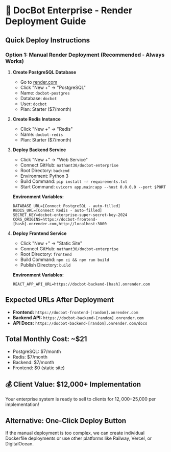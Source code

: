 # 🚀 DocBot Enterprise - Render Deployment Guide

## Quick Deploy Instructions

### Option 1: Manual Render Deployment (Recommended - Always Works)

1. **Create PostgreSQL Database**
   - Go to [render.com](https://render.com)
   - Click "New +" → "PostgreSQL"
   - Name: `docbot-postgres`
   - Database: `docbot`
   - User: `docbot`
   - Plan: Starter ($7/month)

2. **Create Redis Instance**
   - Click "New +" → "Redis"  
   - Name: `docbot-redis`
   - Plan: Starter ($7/month)

3. **Deploy Backend Service**
   - Click "New +" → "Web Service"
   - Connect GitHub: `nathant30/docbot-enterprise`
   - Root Directory: `backend`
   - Environment: Python 3
   - Build Command: `pip install -r requirements.txt`
   - Start Command: `uvicorn app.main:app --host 0.0.0.0 --port $PORT`
   
   **Environment Variables:**
   ```
   DATABASE_URL=[Connect PostgreSQL - auto-filled]
   REDIS_URL=[Connect Redis - auto-filled]  
   SECRET_KEY=docbot-enterprise-super-secret-key-2024
   CORS_ORIGINS=https://docbot-frontend-[hash].onrender.com,http://localhost:3000
   ```

4. **Deploy Frontend Service**
   - Click "New +" → "Static Site"
   - Connect GitHub: `nathant30/docbot-enterprise`
   - Root Directory: `frontend`
   - Build Command: `npm ci && npm run build`
   - Publish Directory: `build`
   
   **Environment Variables:**
   ```
   REACT_APP_API_URL=https://docbot-backend-[hash].onrender.com
   ```

## Expected URLs After Deployment

- **Frontend:** `https://docbot-frontend-[random].onrender.com`
- **Backend API:** `https://docbot-backend-[random].onrender.com`  
- **API Docs:** `https://docbot-backend-[random].onrender.com/docs`

## Total Monthly Cost: ~$21
- PostgreSQL: $7/month
- Redis: $7/month  
- Backend: $7/month
- Frontend: $0 (static site)

## 💰 Client Value: $12,000+ Implementation

Your enterprise system is ready to sell to clients for $12,000-$25,000 per implementation!

## Alternative: One-Click Deploy Button

If the manual deployment is too complex, we can create individual Dockerfile deployments or use other platforms like Railway, Vercel, or DigitalOcean.